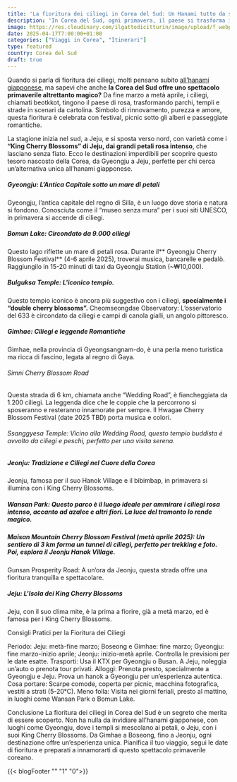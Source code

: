 ```yaml
---
title: 'La fioritura dei ciliegi in Corea del Sud: Un Hanami tutto da scoprire'
description: 'In Corea del Sud, ogni primavera, il paese si trasforma in un sogno rosa con i delicati petali dei beotkkot. Da fine marzo a metà aprile, città e campagne si animano di festival e paesaggi mozzafiato. Questa guida ti porta alla scoperta di questo spettacolo meno conosciuto.'
image: https://res.cloudinary.com/ilgattodicitturin/image/upload/f_webp,q_auto:good,w_800,c_scale,dpr_auto/v1709916475/Articoli/Corea/Seoul/cheonggyecheon-stream_cmib4y.jpg
date: 2025-04-17T7:00:00+01:00
categories: ["Viaggi in Corea", "Itinerari"]
type: featured  
country: Corea del Sud 
draft: true
---
```

Quando si parla di fioritura dei ciliegi, molti pensano subito [all’hanami giapponese](/blog/viaggio-giappone-informazioni-e-itinerari), ma sapevi che anche **la Corea del Sud offre uno spettacolo primaverile altrettanto magico?** Da fine marzo a metà aprile, i ciliegi, chiamati beotkkot, tingono il paese di rosa, trasformando parchi, templi e strade in scenari da cartolina. Simbolo di rinnovamento, purezza e amore, questa fioritura è celebrata con festival, picnic sotto gli alberi e passeggiate romantiche. 

La stagione inizia nel sud, a Jeju, e si sposta verso nord, con varietà come i **“King Cherry Blossoms” di Jeju, dai grandi petali rosa intenso**, che lasciano senza fiato. Ecco le destinazioni imperdibili per scoprire questo tesoro nascosto della Corea, da Gyeongju a Jeju, perfette per chi cerca un’alternativa unica all’hanami giapponese.

##### Gyeongju: L’Antica Capitale sotto un mare di petali
Gyeongju, l’antica capitale del regno di Silla, è un luogo dove storia e natura si fondono. Conosciuta come il “museo senza mura” per i suoi siti UNESCO, in primavera si accende di ciliegi.

##### Bomun Lake: Circondato da 9.000 ciliegi
Questo lago riflette un mare di petali rosa. Durante il** Gyeongju Cherry Blossom Festival** (4-6 aprile 2025), troverai musica, bancarelle e pedalò. Raggiungilo in 15-20 minuti di taxi da Gyeongju Station (~₩10,000).

##### Bulguksa Temple: L'iconico tempio.
Questo tempio iconico è ancora più suggestivo con i ciliegi, **specialmente i “double cherry blossoms”.**
Cheomseongdae Observatory: L’osservatorio del 633 è circondato da ciliegi e campi di canola gialli, un angolo pittoresco.

##### Gimhae: Ciliegi e leggende Romantiche
Gimhae, nella provincia di Gyeongsangnam-do, è una perla meno turistica ma ricca di fascino, legata al regno di Gaya.

###### Simni Cherry Blossom Road
Questa strada di 6 km, chiamata anche “Wedding Road”, è fiancheggiata da 1.200 ciliegi. La leggenda dice che le coppie che la percorrono si sposeranno e resteranno innamorate per sempre. Il Hwagae Cherry Blossom Festival (date 2025 TBD) porta musica e colori.

###### Ssanggyesa Temple: Vicino alla Wedding Road, questo tempio buddista è avvolto da ciliegi e peschi, perfetto per una visita serena.

##### Jeonju: Tradizione e Ciliegi nel Cuore della Corea
Jeonju, famosa per il suo Hanok Village e il bibimbap, in primavera si illumina con i King Cherry Blossoms.

##### Wansan Park: Questo parco è il luogo ideale per ammirare i ciliegi rosa intenso, accanto ad azalee e altri fiori. La luce del tramonto lo rende magico.

##### Maisan Mountain Cherry Blossom Festival (metà aprile 2025): Un sentiero di 3 km forma un tunnel di ciliegi, perfetto per trekking e foto. Poi, esplora il Jeonju Hanok Village.
Gunsan Prosperity Road: A un’ora da Jeonju, questa strada offre una fioritura tranquilla e spettacolare.

##### Jeju: L’Isola dei King Cherry Blossoms
Jeju, con il suo clima mite, è la prima a fiorire, già a metà marzo, ed è famosa per i King Cherry Blossoms.

Consigli Pratici per la Fioritura dei Ciliegi

Periodo: Jeju: metà-fine marzo; Boseong e Gimhae: fine marzo; Gyeongju: fine marzo-inizio aprile; Jeonju: inizio-metà aprile. Controlla le previsioni per le date esatte.
Trasporti: Usa il KTX per Gyeongju o Busan. A Jeju, noleggia un’auto o prenota tour privati.
Alloggi: Prenota presto, specialmente a Gyeongju e Jeju. Prova un hanok a Gyeongju per un’esperienza autentica.
Cosa portare: Scarpe comode, coperta per picnic, macchina fotografica, vestiti a strati (5-20°C).
Meno folla: Visita nei giorni feriali, presto al mattino, in luoghi come Wansan Park o Bomun Lake.

Conclusione
La fioritura dei ciliegi in Corea del Sud è un segreto che merita di essere scoperto. Non ha nulla da invidiare all’hanami giapponese, con luoghi come Gyeongju, dove i templi si mescolano ai petali, o Jeju, con i suoi King Cherry Blossoms. Da Gimhae a Boseong, fino a Jeonju, ogni destinazione offre un’esperienza unica. Pianifica il tuo viaggio, segui le date di fioritura e preparati a innamorarti di questo spettacolo primaverile coreano.


{{< blogFooter "" "1" "0">}}